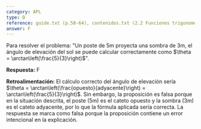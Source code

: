 ```yaml
---
category: APL
type: D
reference: guide.txt (p.58-64), contenidos.txt (2.2 Funciones trigonométricas de ángulos)
answer: F
---
```


Para resolver el problema: "Un poste de 5m proyecta una sombra de 3m, el ángulo de elevación del sol se puede calcular correctamente como $\theta = \arctan\left(\frac{5}{3}\right)$".

**Respuesta:** F

**Retroalimentación:**
El cálculo correcto del ángulo de elevación sería $\theta = \arctan\left(\frac{opuesto}{adyacente}\right) = \arctan\left(\frac{5}{3}\right)$. Sin embargo, la proposición es falsa porque en la situación descrita, el poste (5m) es el cateto opuesto y la sombra (3m) es el cateto adyacente, por lo que la fórmula aplicada sería correcta. La respuesta se marca como falsa porque la proposición contiene un error intencional en la explicación.